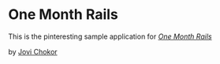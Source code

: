 # One Month Rails 

This is the pinteresting sample application for
[*One Month Rails*](http://onemonthrails.com)

by [Jovi Chokor](http://github.com/jomonavi/pinteresting)